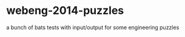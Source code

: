 webeng-2014-puzzles
===================

a bunch of bats tests with input/output for some engineering puzzles
